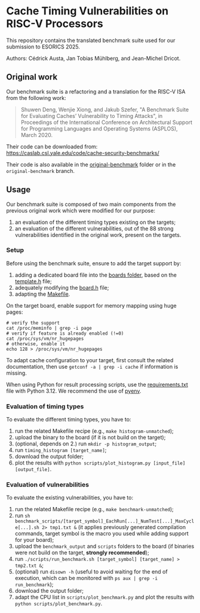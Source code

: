 # Cache Timing Vulnerabilities on RISC-V Processors

This repository contains the translated benchmark suite used for our
submission to ESORICS 2025.

Authors: Cédrick Austa, Jan Tobias Mühlberg, and Jean-Michel Dricot.

## Original work

Our benchmark suite is a refactoring and a translation for the RISC-V ISA from
the following work:

> Shuwen Deng, Wenjie Xiong, and Jakub Szefer, "A Benchmark Suite for Evaluating
> Caches’ Vulnerability to Timing Attacks", in Proceedings of the International
> Conference on Architectural Support for Programming Languages and Operating
> Systems (ASPLOS), March 2020.

Their code can be downloaded from:
https://caslab.csl.yale.edu/code/cache-security-benchmarks/

Their code is also available in the [original-benchmark](./original-benchmark/)
folder or in the `original-benchmark` branch.

## Usage

Our benchmark suite is composed of two main components from the previous
original work which were modified for our purpose:
1. an evaluation of the different timing types existing on the targets;
2. an evaluation of the different vulnerabilities, out of the 88 strong
    vulnerabilities identified in the original work, present on the targets.

### Setup

Before using the benchmark suite, ensure to add the target support by:
1. adding a dedicated board file into the [boards folder](./include/boards/),
    based on the [template.h](./include/boards/template.h) file;
2. adequately modifying the [board.h](./include/board.h) file;
3. adapting the [Makefile](./Makefile).

On the target board, enable support for memory mapping using huge pages:
```
# verify the support
cat /proc/meminfo | grep -i page
# verify if feature is already enabled (!=0)
cat /proc/sys/vm/nr_hugepages
# otherwise, enable it
echo 128 > /proc/sys/vm/nr_hugepages
```

To adapt cache configuration to your target, first consult the related
documentation, then use `getconf -a | grep -i cache` if information is missing.

When using Python for result processing scripts, use the [requirements.txt](./requirements.txt) file with Python 3.12.
We recommend the use of [pyenv](https://github.com/pyenv/pyenv/).


### Evaluation of timing types

To evaluate the different timing types, you have to:
1. run the related Makefile recipe (e.g., `make histogram-unmatched`);
2. upload the binary to the board (if it is not build on the target);
3. (optional, depends on 2.) run `mkdir -p histogram_output`;
4. run `timing_histogram [target_name]`;
5. download the output folder;
6. plot the results with `python scripts/plot_histogram.py [input_file] [output_file]`.


### Evaluation of vulnerabilities

To evaluate the existing vulnerabilities, you have to:
1. run the related Makefile recipe (e.g., `make benchmark-unmatched`);
2. run `sh benchmark_scripts/[target_symbol]_EachRun[...]_NumTest[...]_MaxCycle[...].sh 2> tmp1.txt &` (it applies previously generated compilation commands,
    target symbol is the macro you used while adding support for your board);
3. upload the `benchmark_output` and `scripts` folders to the board
    (if binaries were not build on the target, **strongly recommended**);
4. run `./scripts/run_benchmark.sh [target_symbol] [target_name] > tmp2.txt &`;
5. (optional) run `disown -h` (useful to avoid waiting for the end of execution, which can be monitored with `ps aux | grep -i run_benchmark`);
8. download the output folder;
9. adapt the CPU list in `scripts/plot_benchmark.py` and plot the results with `python scripts/plot_benchmark.py`.

